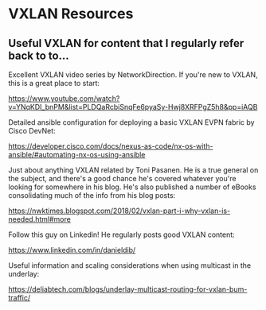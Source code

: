 # VXLAN Resources

## Useful VXLAN for content that I regularly refer back to to...

Excellent VXLAN video series by NetworkDirection. If you're new to VXLAN, this is a great place to start:

https://www.youtube.com/watch?v=YNqKDI_bnPM&list=PLDQaRcbiSnqFe6pyaSy-Hwj8XRFPgZ5h8&pp=iAQB


Detailed ansible configuration for deploying a basic VXLAN EVPN fabric by Cisco DevNet:

https://developer.cisco.com/docs/nexus-as-code/nx-os-with-ansible/#automating-nx-os-using-ansible


Just about anything VXLAN related by Toni Pasanen. He is a true general on the subject, and there's a good chance he's covered whatever you're looking for somewhere in his blog. He's also published a number of eBooks consolidating much of the info from his blog posts:

https://nwktimes.blogspot.com/2018/02/vxlan-part-i-why-vxlan-is-needed.html#more


Follow this guy on Linkedin! He regularly posts good VXLAN content:

https://www.linkedin.com/in/danieldib/


Useful information and scaling considerations when using multicast in the underlay:

https://deliabtech.com/blogs/underlay-multicast-routing-for-vxlan-bum-traffic/
